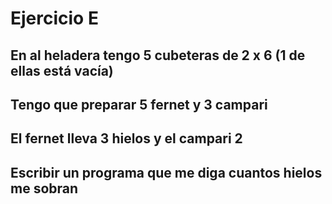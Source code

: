 # Ejercicio E
## En al heladera tengo 5 cubeteras de 2 x 6 (1 de ellas está vacía)
## Tengo que preparar 5 fernet y 3 campari
## El fernet lleva 3 hielos y el campari 2
## Escribir un programa que me diga cuantos hielos me sobran